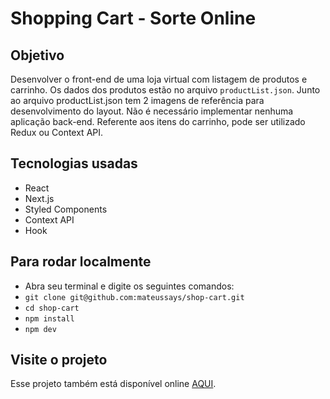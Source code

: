 # Shopping Cart - Sorte Online

## Objetivo

Desenvolver o front-end de uma loja virtual com listagem de produtos e carrinho. Os dados dos produtos estão no arquivo `productList.json`. Junto ao arquivo productList.json tem 2 imagens de referência para desenvolvimento do layout. Não é necessário implementar nenhuma aplicação back-end. Referente aos itens do carrinho, pode ser utilizado Redux ou Context API.

## Tecnologias usadas

- React
- Next.js
- Styled Components
- Context API
- Hook

## Para rodar localmente

  - Abra seu terminal e digite os seguintes comandos:
  - `git clone git@github.com:mateussays/shop-cart.git`
  - `cd shop-cart`
  - `npm install`
  - `npm dev`

## Visite o projeto

Esse projeto também está disponível online [AQUI](https://shop-cart-six.vercel.app/).
